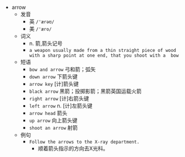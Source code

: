 - arrow
  - 发音
    - 英 `/'ærəʊ/`
    - 美 `/'æro/`
  - 词义
    - n. 箭,箭头记号
    - `a weapon usually made from a thin straight piece of wood with a sharp point at one end, that you shoot with a  bow `
  - 短语
    - `bow and arrow` 弓和箭；弧矢 
    - `down arrow` 下箭头键 
    - `arrow key` [计]箭头键 
    - `black arrow` 黑箭；投掷影箭；黑箭英国运载火箭 
    - `right arrow` [计]右箭头键 
    - `left arrow` n. [计]左箭头键 
    - `arrow head` 箭头 
    - `up arrow` 向上箭头键 
    - `shoot an arrow` 射箭 
  - 例句
    - `Follow the arrows to the X-ray department.`
      - 顺着箭头指示的方向去X光科。

